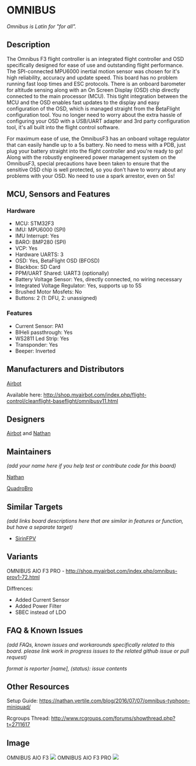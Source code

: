 # OMNIBUS

_Omnibus is Latin for "for all"._

## Description

The Omnibus F3 flight controller is an integrated flight controller and OSD specifically designed for ease of use and outstanding flight performance. The SPI-connected MPU6000 inertial motion sensor was chosen for it's high reliability, accuracy and update speed. This board has no problem running fast loop times and ESC protocols. There is an onboard barometer for altitude sensing along with an On Screen Display (OSD) chip directly connected to the main processor (MCU). This tight integration between the MCU and the OSD enables fast updates to the display and easy configuration of the OSD, which is managed straight from the BetaFlight configuration tool. You no longer need to worry about the extra hassle of configuring your OSD with a USB/UART adapter and 3rd party configuration tool, it's all built into the flight control software.

For maximum ease of use, the OmnibusF3 has an onboard voltage regulator that can easily handle up to a 5s battery. No need to mess with a PDB, just plug your battery straight into the flight controller and you're ready to go! Along with the robustly engineered power management system on the OmnibusF3, special precautions have been taken to ensure that the sensitive OSD chip is well protected, so you don't have to worry about any problems with your OSD. No need to use a spark arrestor, even on 5s!

## MCU, Sensors and Features

### Hardware

  - MCU: STM32F3
  - IMU: MPU6000 (SPI)
  - IMU Interrupt: Yes
  - BARO: BMP280 (SPI)
  - VCP: Yes
  - Hardware UARTS: 3
  - OSD: Yes, BetaFlight OSD (BFOSD)
  - Blackbox: SD Card
  - PPM/UART Shared: UART3 (optionally)
  - Battery Voltage Sensor: Yes, directly connected, no wiring necessary
  - Integrated Voltage Regulator: Yes, supports up to 5S
  - Brushed Motor Mosfets: No
  - Buttons: 2 (1: DFU, 2: unassigned)

### Features
  - Current Sensor: PA1
  - BlHeli passthrough: Yes
  - WS2811 Led Strip: Yes
  - Transponder: Yes
  - Beeper: Inverted

## Manufacturers and Distributors

[Airbot](https://myairbot.com)

Available here: http://shop.myairbot.com/index.php/flight-control/cleanflight-baseflight/omnibusv11.html

## Designers

[Airbot](https://myairbot.com) and [Nathan](https://github.com/nathantsoi)

## Maintainers
_(add your name here if you help test or contribute code for this board)_

[Nathan](https://github.com/nathantsoi)

[QuadroBro](https://github.com/QuadroBro)

## Similar Targets

_(add links board descriptions here that are similar in features or function, but have a separate target)_

- [SirinFPV](/betaflight/betaflight/wiki/Board---SIRINFPV)

## Variants

OMNIBUS AIO F3 PRO - http://shop.myairbot.com/index.php/omnibus-prov1-72.html

Diffrences:
  - Added Current Sensor
  - Added Power Filter
  - SBEC instead of LDO

## FAQ & Known Issues
_(add FAQs, known issues and workarounds specifically related to this board. please link work in progress issues to the related github issue or pull request)_

_format is reporter [name], (status): issue contents_


## Other Resources

Setup Guide: https://nathan.vertile.com/blog/2016/07/07/omnibus-typhoon-miniquad/

Rcgroups Thread: http://www.rcgroups.com/forums/showthread.php?t=2711617

## Image
OMNIBUS AIO F3
![](http://shop.myairbot.com/media/catalog/product/cache/1/image/54b2359dd2430bcca06ee462d488eb40/o/m/omnibusf3-v1.1-3.jpg)
OMNIBUS AIO F3 PRO
![](http://shop.myairbot.com/media/catalog/product/cache/1/image/54b2359dd2430bcca06ee462d488eb40/o/m/omnibusf3-pro-4_1.jpg)
